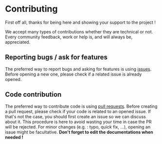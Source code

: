 # Contributing

First off all, thanks for being here and showing your support to the project !

We accept many types of contributions whether they are technical or not. Every community feedback, work or help is, and will always be, appreciated.

## Reporting bugs / ask for features

The preferred way to report bugs and asking for features is using [issues](https://github.com/ammnt/freenginx/issues). Before opening a new one, please check if a related issue is already opened.

## Code contribution

The preferred way to contribute code is using [pull requests](https://github.com/ammnt/freenginx/pulls). Before creating a pull request, please check if your code is related to an opened issue. If that's not the case, you should first create an issue so we can discuss about it. This procedure is here to avoid wasting your time in case the PR will be rejected. For minor changes (e.g. : typo, quick fix, ...), opening an issue might be facultative. **Don't forget to edit the documentations when needed !**
